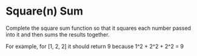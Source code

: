 # Square(n) Sum



Complete the square sum function so that it squares each number passed into it and then sums the results together.

For example, for [1, 2, 2] it should return 9 because
1^2 + 2^2 + 2^2 = 9
